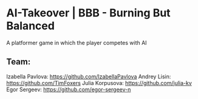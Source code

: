 # AI-Takeover | BBB - Burning But Balanced
A platformer game in which the player competes with AI

## Team:
Izabella Pavlova: https://github.com/IzabellaPavlova
Andrey Lisin: https://github.com/TimFoxers
Julia Korpusova: https://github.com/julia-kv
Egor Sergeev: https://github.com/egor-sergeev-n